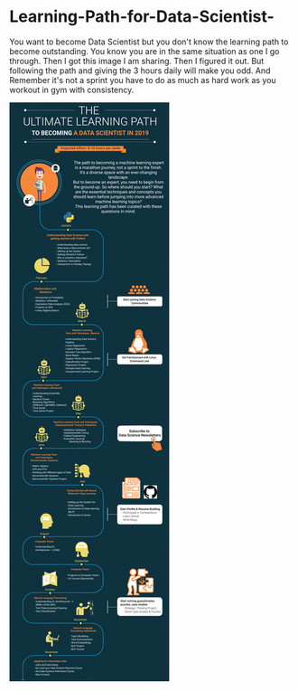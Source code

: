 # Learning-Path-for-Data-Scientist-

You want to become Data Scientist but you don't know the learning path to become outstanding.
You know you are in the same situation as one I go through. 
Then I got this image I am sharing. Then I figured it out.
But following the path and giving the 3 hours daily will make you odd.
And Remember it's not a sprint you have to do as much as hard work as you workout in gym with consistency.


![alt text](https://github.com/ash-13/Learning-Path-for-Data-Scientist-/blob/master/The_Ultimate_Learning_Path_to_Becoming.png)
